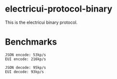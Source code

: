 # electricui-protocol-binary

This is the electricui binary protocol.

# Benchmarks

```
JSON encode: 53kp/s
EUI encode: 216kp/s
```

```
JSON decode: 95kp/s
EUI decode: 93kp/s
```
